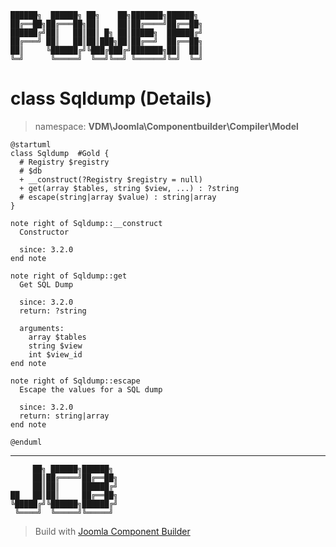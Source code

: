 ```
██████╗  ██████╗ ██╗    ██╗███████╗██████╗
██╔══██╗██╔═══██╗██║    ██║██╔════╝██╔══██╗
██████╔╝██║   ██║██║ █╗ ██║█████╗  ██████╔╝
██╔═══╝ ██║   ██║██║███╗██║██╔══╝  ██╔══██╗
██║     ╚██████╔╝╚███╔███╔╝███████╗██║  ██║
╚═╝      ╚═════╝  ╚══╝╚══╝ ╚══════╝╚═╝  ╚═╝
```
# class Sqldump (Details)
> namespace: **VDM\Joomla\Componentbuilder\Compiler\Model**
```uml
@startuml
class Sqldump  #Gold {
  # Registry $registry
  # $db
  + __construct(?Registry $registry = null)
  + get(array $tables, string $view, ...) : ?string
  # escape(string|array $value) : string|array
}

note right of Sqldump::__construct
  Constructor

  since: 3.2.0
end note

note right of Sqldump::get
  Get SQL Dump

  since: 3.2.0
  return: ?string
  
  arguments:
    array $tables
    string $view
    int $view_id
end note

note right of Sqldump::escape
  Escape the values for a SQL dump

  since: 3.2.0
  return: string|array
end note
 
@enduml
```

---
```
     ██╗ ██████╗██████╗
     ██║██╔════╝██╔══██╗
     ██║██║     ██████╔╝
██   ██║██║     ██╔══██╗
╚█████╔╝╚██████╗██████╔╝
 ╚════╝  ╚═════╝╚═════╝
```
> Build with [Joomla Component Builder](https://git.vdm.dev/joomla/Component-Builder)

